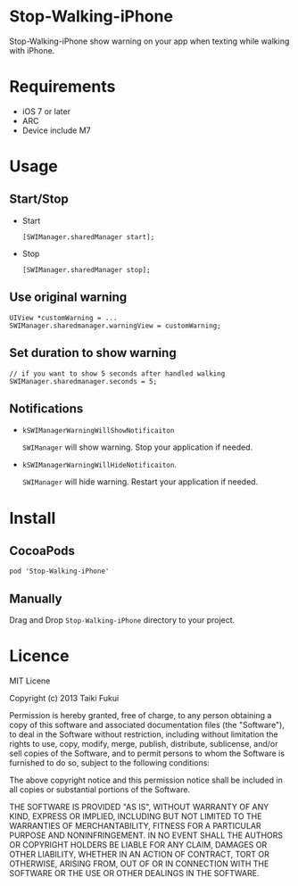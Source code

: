 # Stop-Walking-iPhone
Stop-Walking-iPhone show warning on your app when texting while walking with iPhone.

# Requirements
- iOS 7 or later
- ARC
- Device include M7

# Usage

## Start/Stop

- Start

    ``` objc
    [SWIManager.sharedManager start];
    ```

- Stop

    ``` objc
    [SWIManager.sharedManager stop];
    ```

## Use original warning

``` objc
UIView *customWarning = ...
SWIManager.sharedmanager.warningView = customWarning;
```

## Set duration to show warning

``` objc
// if you want to show 5 seconds after handled walking
SWIManager.sharedmanager.seconds = 5;
```

## Notifications

- `kSWIManagerWarningWillShowNotificaiton`

    `SWIManager` will show warning. Stop your application if needed.

- `kSWIManagerWarningWillHideNotificaiton`.

    `SWIManager` will hide warning. Restart your application if needed.

# Install

## CocoaPods
```
pod 'Stop-Walking-iPhone'
```

## Manually
Drag and Drop `Stop-Walking-iPhone` directory to your project.

# Licence
MIT Licene

Copyright (c) 2013 Taiki Fukui

Permission is hereby granted, free of charge, to any person obtaining a copy of this software and associated documentation files (the "Software"), to deal in the Software without restriction, including without limitation the rights to use, copy, modify, merge, publish, distribute, sublicense, and/or sell copies of the Software, and to permit persons to whom the Software is furnished to do so, subject to the following conditions:

The above copyright notice and this permission notice shall be included in all copies or substantial portions of the Software.

THE SOFTWARE IS PROVIDED "AS IS", WITHOUT WARRANTY OF ANY KIND, EXPRESS OR IMPLIED, INCLUDING BUT NOT LIMITED TO THE WARRANTIES OF MERCHANTABILITY, FITNESS FOR A PARTICULAR PURPOSE AND NONINFRINGEMENT. IN NO EVENT SHALL THE AUTHORS OR COPYRIGHT HOLDERS BE LIABLE FOR ANY CLAIM, DAMAGES OR OTHER LIABILITY, WHETHER IN AN ACTION OF CONTRACT, TORT OR OTHERWISE, ARISING FROM, OUT OF OR IN CONNECTION WITH THE SOFTWARE OR THE USE OR OTHER DEALINGS IN THE SOFTWARE.
